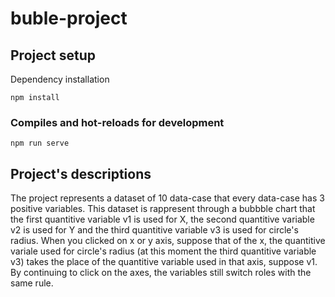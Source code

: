 # buble-project

## Project setup

Dependency installation

```
npm install
```

### Compiles and hot-reloads for development

```
npm run serve
```

## Project's descriptions

The project represents a dataset of 10 data-case that every data-case has 3 positive variables.
This dataset is rappresent through a bubbble chart that the first quantitive variable v1 is used for X, the second quantitive variable v2 is used for Y and the third quantitive variable v3 is used for circle's radius.
When you clicked on x or y axis, suppose that of the x, the quantitive variale used for circle's radius (at this moment the third quantitive variable v3) takes the place of the quantitive variable used in that axis, suppose v1. By continuing to click on the axes, the variables still switch roles with the same rule.
